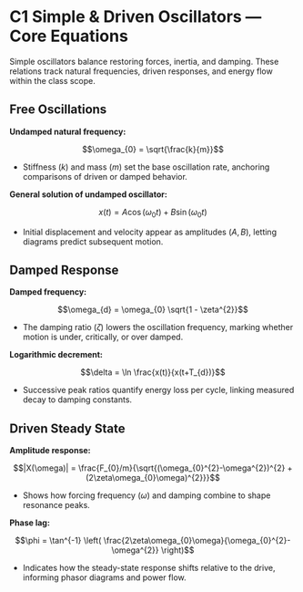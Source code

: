 # C1 Simple & Driven Oscillators — Core Equations

Simple oscillators balance restoring forces, inertia, and damping. These relations track natural frequencies, driven responses, and energy flow within the class scope.

## Free Oscillations
**Undamped natural frequency:**

$$\omega_{0} = \sqrt{\frac{k}{m}}$$

- Stiffness $(k)$ and mass $(m)$ set the base oscillation rate, anchoring comparisons of driven or damped behavior.

**General solution of undamped oscillator:**

$$x(t) = A \cos(\omega_{0} t) + B \sin(\omega_{0} t)$$

- Initial displacement and velocity appear as amplitudes $(A,B)$, letting diagrams predict subsequent motion.


## Damped Response
**Damped frequency:**

$$\omega_{d} = \omega_{0} \sqrt{1 - \zeta^{2}}$$

- The damping ratio $(\zeta)$ lowers the oscillation frequency, marking whether motion is under, critically, or over damped.

**Logarithmic decrement:**

$$\delta = \ln \frac{x(t)}{x(t+T_{d})}$$

- Successive peak ratios quantify energy loss per cycle, linking measured decay to damping constants.


## Driven Steady State
**Amplitude response:**

$$|X(\omega)| = \frac{F_{0}/m}{\sqrt{(\omega_{0}^{2}-\omega^{2})^{2} + (2\zeta\omega_{0}\omega)^{2}}}$$

- Shows how forcing frequency $(\omega)$ and damping combine to shape resonance peaks.

**Phase lag:**

$$\phi = \tan^{-1} \left( \frac{2\zeta\omega_{0}\omega}{\omega_{0}^{2}-\omega^{2}} \right)$$

- Indicates how the steady-state response shifts relative to the drive, informing phasor diagrams and power flow.
